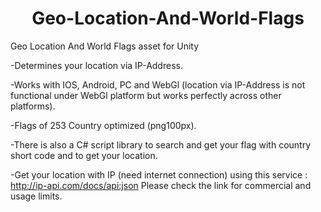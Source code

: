<h1 align="center">
    Geo-Location-And-World-Flags
</h1>

Geo Location And World Flags asset for Unity

-Determines your location via IP-Address.

-Works with IOS, Android, PC and WebGl (location via IP-Address is not functional under WebGl platform but works perfectly across other platforms).

-Flags of 253 Country optimized (png100px).

-There is also a C# script library to search and get your flag with country short code and to get your location.

-Get your location with IP (need internet connection) using this service :
http://ip-api.com/docs/api:json
Please check the link for commercial and usage limits.